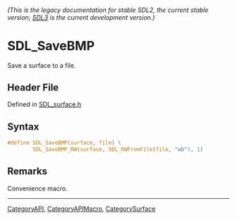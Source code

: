 ###### (This is the legacy documentation for stable SDL2, the current stable version; [SDL3](https://wiki.libsdl.org/SDL3/) is the current development version.)
# SDL_SaveBMP

Save a surface to a file.

## Header File

Defined in [SDL_surface.h](https://github.com/libsdl-org/SDL/blob/SDL2/include/SDL_surface.h)

## Syntax

```c
#define SDL_SaveBMP(surface, file) \
        SDL_SaveBMP_RW(surface, SDL_RWFromFile(file, "wb"), 1)
```

## Remarks

Convenience macro.

----
[CategoryAPI](CategoryAPI), [CategoryAPIMacro](CategoryAPIMacro), [CategorySurface](CategorySurface)


